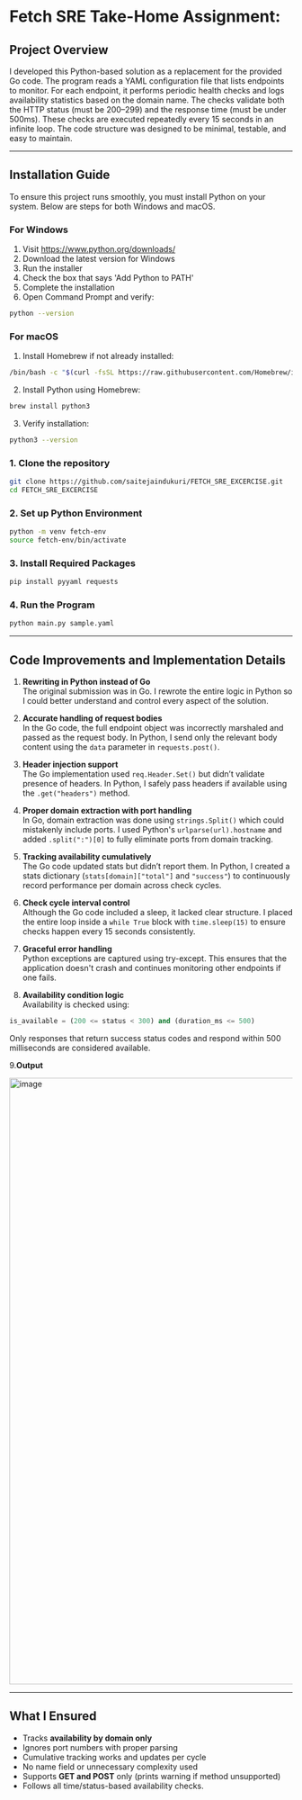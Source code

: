 # Fetch SRE Take-Home Assignment:

## Project Overview&#x20;

I developed this Python-based solution as a replacement for the provided Go code. The program reads a YAML configuration file that lists endpoints to monitor. For each endpoint, it performs periodic health checks and logs availability statistics based on the domain name. The checks validate both the HTTP status (must be 200–299) and the response time (must be under 500ms). These checks are executed repeatedly every 15 seconds in an infinite loop. The code structure was designed to be minimal, testable, and easy to maintain.

---

## Installation Guide

To ensure this project runs smoothly, you must install Python  on your system. Below are steps for both Windows and macOS.

### For Windows

1. Visit https://www.python.org/downloads/
2. Download the latest version for Windows
3. Run the installer
4. Check the box that says 'Add Python to PATH'
5. Complete the installation
6. Open Command Prompt and verify:

```bash
python --version
```

### For macOS

1. Install Homebrew if not already installed:
```bash
/bin/bash -c "$(curl -fsSL https://raw.githubusercontent.com/Homebrew/install/HEAD/install.sh)"
```
2. Install Python using Homebrew:
```bash
brew install python3
```
3. Verify installation:
```bash
python3 --version
```


### 1. Clone the repository




```bash
git clone https://github.com/saitejaindukuri/FETCH_SRE_EXCERCISE.git
cd FETCH_SRE_EXCERCISE
```

### 2. Set up Python Environment

```bash
python -m venv fetch-env
source fetch-env/bin/activate
```

### 3. Install Required Packages

```bash
pip install pyyaml requests
```

### 4. Run the Program

```bash
python main.py sample.yaml
```

---



## Code Improvements and Implementation Details

1. **Rewriting in Python instead of Go**  
The original submission was in Go. I rewrote the entire logic in Python so I could better understand and control every aspect of the solution.

2. **Accurate handling of request bodies**  
In the Go code, the full endpoint object was incorrectly marshaled and passed as the request body. In Python, I send only the relevant body content using the `data` parameter in `requests.post()`.

3. **Header injection support**  
The Go implementation used `req.Header.Set()` but didn’t validate presence of headers. In Python, I safely pass headers if available using the `.get("headers")` method.

4. **Proper domain extraction with port handling**  
In Go, domain extraction was done using `strings.Split()` which could mistakenly include ports. I used Python's `urlparse(url).hostname` and added `.split(":")[0]` to fully eliminate ports from domain tracking.

5. **Tracking availability cumulatively**  
The Go code updated stats but didn’t report them. In Python, I created a stats dictionary (`stats[domain]["total"]` and `"success"`) to continuously record performance per domain across check cycles.

6. **Check cycle interval control**  
Although the Go code included a sleep, it lacked clear structure. I placed the entire loop inside a `while True` block with `time.sleep(15)` to ensure checks happen every 15 seconds consistently.

7. **Graceful error handling**  
Python exceptions are captured using try-except. This ensures that the application doesn't crash and continues monitoring other endpoints if one fails.

8. **Availability condition logic**  
Availability is checked using:
```python
is_available = (200 <= status < 300) and (duration_ms <= 500)
```
Only responses that return success status codes and respond within 500 milliseconds are considered available.


9.**Output** 

<img width="1078" alt="image" src="https://github.com/user-attachments/assets/9b04e2fe-bd17-4d94-97d2-ca1a60ce75b2" />


---





##  What I Ensured

- Tracks **availability by domain only**
- Ignores port numbers with proper parsing
- Cumulative tracking works and updates per cycle
- No name field or unnecessary complexity used
- Supports **GET and POST** only (prints warning if method unsupported)
- Follows all time/status-based availability checks.
